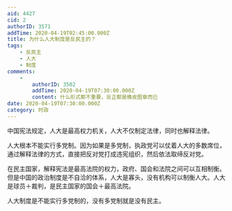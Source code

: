 ```yaml
---
aid: 4427
cid: 2
authorID: 3571
addTime: 2020-04-19T02:45:00.000Z
title: 为什么人大制度是反民主的？
tags:
    - 反民主
    - 人大
    - 制度
comments:
    -
        authorID: 3502
        addTime: 2020-04-19T07:30:00.000Z
        content: 什么形式都不重要，反正都是橡皮图章而已
date: 2020-04-19T07:30:00.000Z
category: 时政
---
```


中国宪法规定，人大是最高权力机关，人大不仅制定法律，同时也解释法律。

人大根本不能实行多党制。因为如果是多党制，执政党可以仗着人大的多数席位，通过解释法律的方式，直接把反对党打成违宪组织，然后依法取缔反对党。

在民主国家，解释宪法是最高法院的权力，政府、国会和法院之间可以互相制衡。但是中国的政治制度是不自洽的体系，人大是寡头，没有机构可以制衡人大。人大是球员＋裁判，是民主国家的国会＋最高法院。

人大制度是不能实行多党制的，没有多党制就是没有民主。

